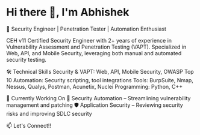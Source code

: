 
# Hi there 👋, I'm Abhishek
🔐 Security Engineer | Penetration Tester | Automation Enthusiast 

CEH v11 Certified Security Engineer with 2+ years of experience in Vulnerability Assessment and Penetration Testing (VAPT). Specialized in Web, API, and Mobile Security, leveraging both manual and automated security testing.

🛠️ Technical Skills
Security & VAPT: Web, API, Mobile Security, OWASP Top 10
Automation: Security scripting, tool integrations
Tools: BurpSuite, Nmap, Nessus, Qualys, Postman, Acunetix, Nuclei
Programming: Python, C++

🔭 Currently Working On
🔄 Security Automation – Streamlining vulnerability management and patching
🛡️ Application Security – Reviewing security risks and improving SDLC security

📫 Let's Connect!!
